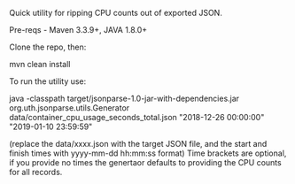 Quick utility for ripping CPU counts out of exported JSON.

Pre-reqs - Maven 3.3.9+, JAVA 1.8.0+

Clone the repo, then:

mvn clean install

To run the utility use:

java -classpath target/jsonparse-1.0-jar-with-dependencies.jar org.uth.jsonparse.utils.Generator data/container_cpu_usage_seconds_total.json "2018-12-26 00:00:00" "2019-01-10 23:59:59"

(replace the data/xxxx.json with the target JSON file, and the start and finish times with yyyy-mm-dd hh:mm:ss format)
Time brackets are optional, if you provide no times the genertaor defaults to providing the CPU counts for all records.
